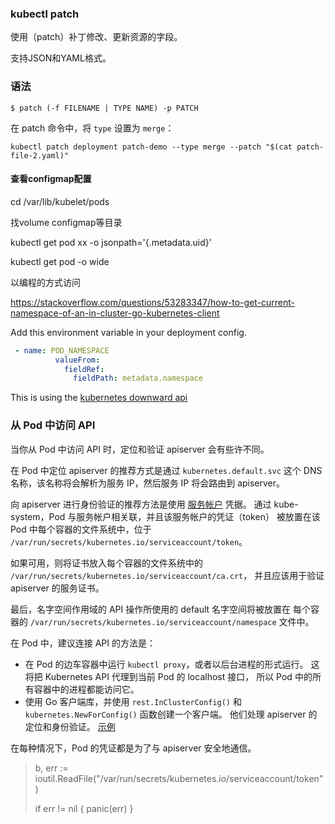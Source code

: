 ### kubectl patch

使用（patch）补丁修改、更新资源的字段。

支持JSON和YAML格式。

### 语法

```
$ patch (-f FILENAME | TYPE NAME) -p PATCH
```

在 patch 命令中，将 `type` 设置为 `merge`：

```shell
kubectl patch deployment patch-demo --type merge --patch "$(cat patch-file-2.yaml)"
```



#### 查看configmap配置

cd /var/lib/kubelet/pods

找volume configmap等目录

kubectl get pod xx -o jsonpath='{.metadata.uid}'

kubectl get pod -o wide





以编程的方式访问

https://stackoverflow.com/questions/53283347/how-to-get-current-namespace-of-an-in-cluster-go-kubernetes-client

Add this environment variable in your deployment config.

```yaml
 - name: POD_NAMESPACE
          valueFrom:
            fieldRef:
              fieldPath: metadata.namespace
```

This is using the [kubernetes downward api](https://kubernetes.io/docs/tasks/inject-data-application/downward-api-volume-expose-pod-information/#capabilities-of-the-downward-api)

### 从 Pod 中访问 API 

当你从 Pod 中访问 API 时，定位和验证 apiserver 会有些许不同。

在 Pod 中定位 apiserver 的推荐方式是通过 `kubernetes.default.svc` 这个 DNS 名称，该名称将会解析为服务 IP，然后服务 IP 将会路由到 apiserver。

向 apiserver 进行身份验证的推荐方法是使用 [服务帐户](https://kubernetes.io/zh/docs/tasks/configure-pod-container/configure-service-account/) 凭据。 通过 kube-system，Pod 与服务帐户相关联，并且该服务帐户的凭证（token） 被放置在该 Pod 中每个容器的文件系统中，位于 `/var/run/secrets/kubernetes.io/serviceaccount/token`。

如果可用，则将证书放入每个容器的文件系统中的 `/var/run/secrets/kubernetes.io/serviceaccount/ca.crt`， 并且应该用于验证 apiserver 的服务证书。

最后，名字空间作用域的 API 操作所使用的 default 名字空间将被放置在 每个容器的 `/var/run/secrets/kubernetes.io/serviceaccount/namespace` 文件中。

在 Pod 中，建议连接 API 的方法是：

- 在 Pod 的边车容器中运行 `kubectl proxy`，或者以后台进程的形式运行。 这将把 Kubernetes API 代理到当前 Pod 的 localhost 接口， 所以 Pod 中的所有容器中的进程都能访问它。
- 使用 Go 客户端库，并使用 `rest.InClusterConfig()` 和 `kubernetes.NewForConfig()` 函数创建一个客户端。 他们处理 apiserver 的定位和身份验证。 [示例](https://git.k8s.io/client-go/examples/in-cluster-client-configuration/main.go)

在每种情况下，Pod 的凭证都是为了与 apiserver 安全地通信。

> b, err := ioutil.ReadFile("/var/run/secrets/kubernetes.io/serviceaccount/token")  
>
> if err != nil {    panic(err)  }
